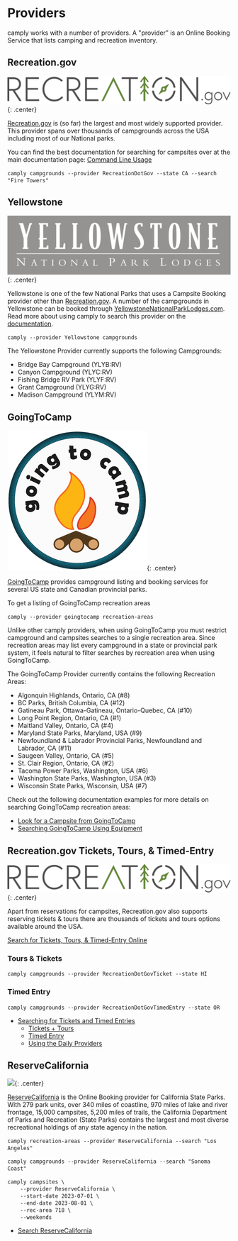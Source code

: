 # Providers

camply works with a number of providers. A "provider" is an Online Booking
Service that lists camping and recreation inventory.

## Recreation.gov

![](_static/recreation_dot_gov_logo.png){: .center}

[Recreation.gov](https://recreation.gov) is (so far) the largest and most widely supported
provider. This provider spans over thousands of campgrounds across the USA including most of our National
parks.

You can find the best documentation for searching for campsites over at the main documentation
page: [Command Line Usage](command_line_usage.md#Command-Line-Usage)

```commandline
camply campgrounds --provider RecreationDotGov --state CA --search "Fire Towers"
```

## Yellowstone

![](_static/yellowstone_logo.png){: .center}

Yellowstone is one of the few National Parks that uses a Campsite Booking provider other
than [Recreation.gov](#recreationgov). A number of the campgrounds in Yellowstone can be
booked through [YellowstoneNationalParkLodges.com](https://www.yellowstonenationalparklodges.com/stay/camping/).
Read more about using camply to search this provider on
the [documentation](command_line_usage.md#look-for-a-campsite-inside-of-yellowstone).

```commandline
camply --provider Yellowstone campgrounds
```

The Yellowstone Provider currently supports the following Campgrounds:

-   Bridge Bay Campground (YLYB:RV)
-   Canyon Campground (YLYC:RV)
-   Fishing Bridge RV Park (YLYF:RV)
-   Grant Campground (YLYG:RV)
-   Madison Campground (YLYM:RV)

## GoingToCamp

![](_static/goingtocamp_logo.png){: .center}

[GoingToCamp](https://goingtocamp.com/) provides campground listing and booking services for several US state and
Canadian provincial parks.

To get a listing of GoingToCamp recreation areas

```
camply --provider goingtocamp recreation-areas
```

Unlike other camply providers, when using GoingToCamp you must restrict campground and campsites searches to a single
recreation area. Since recreation areas may list every campground in a state or provincial park system, it feels natural
to filter searches by recreation area when using GoingToCamp.

The GoingToCamp Provider currently contains the following Recreation Areas:

-   Algonquin Highlands, Ontario, CA (#8)
-   BC Parks, British Columbia, CA (#12)
-   Gatineau Park, Ottawa-Gatineau, Ontario-Quebec, CA (#10)
-   Long Point Region, Ontario, CA (#1)
-   Maitland Valley, Ontario, CA (#4)
-   Maryland State Parks, Maryland, USA (#9)
-   Newfoundland & Labrador Provincial Parks, Newfoundland and Labrador, CA (#11)
-   Saugeen Valley, Ontario, CA (#5)
-   St. Clair Region, Ontario, CA (#2)
-   Tacoma Power Parks, Washington, USA (#6)
-   Washington State Parks, Washington, USA (#3)
-   Wisconsin State Parks, Wisconsin, USA (#7)

Check out the following documentation examples for more details on searching GoingToCamp recreation areas:

-   [Look for a Campsite from GoingToCamp](command_line_usage.md#look-for-a-campsite-from-goingtocamp)
-   [Searching GoingToCamp Using Equipment](command_line_usage.md#searching-goingtocamp-using-equipment)

## Recreation.gov Tickets, Tours, & Timed-Entry

![](_static/recreation_dot_gov_logo.png){: .center}

Apart from reservations for campsites, Recreation.gov also supports reserving tickets & tours there are thousands of
tickets and tours options available around the USA.

[Search for Tickets, Tours, & Timed-Entry Online](https://www.recreation.gov/search?inventory_type=tours)

### Tours & Tickets

```commandline
camply campgrounds --provider RecreationDotGovTicket --state HI
```

### Timed Entry

```commandline
camply campgrounds --provider RecreationDotGovTimedEntry --state OR
```

-   [Searching for Tickets and Timed Entries](command_line_usage.md#searching-for-tickets-and-timed-entries)
    -   [Tickets + Tours](command_line_usage.md#tickets-tours)
    -   [Timed Entry](command_line_usage.md#timed-entry)
    -   [Using the Daily Providers](command_line_usage.md#using-the-daily-providers)

## ReserveCalifornia

![](_static/reserve_california.png){: .center}

[ReserveCalifornia](https://reservecalifornia.com/) is the Online Booking provider for California State Parks.
With 279 park units, over 340 miles of coastline, 970 miles of lake and river frontage, 15,000 campsites,
5,200 miles of trails, the California Department of Parks and Recreation (State Parks) contains the largest and
most diverse recreational holdings of any state agency in the nation.

```commandline
camply recreation-areas --provider ReserveCalifornia --search "Los Angeles"
```

```commandline
camply campgrounds --provider ReserveCalifornia --search "Sonoma Coast"
```

```commandline
camply campsites \
    --provider ReserveCalifornia \
    --start-date 2023-07-01 \
    --end-date 2023-08-01 \
    --rec-area 718 \
    --weekends
```

-   [Search ReserveCalifornia](command_line_usage.md#search-reservecalifornia)
